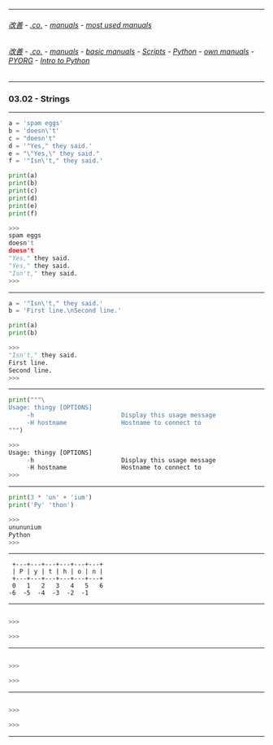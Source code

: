 
---

###### [改善](https://github.com/ttltrk/0C/blob/master/README.MD) - [.co.](https://github.com/ttltrk/PRG/blob/master/CODING.MD) - [manuals](https://github.com/ttltrk/PRG/blob/master/MAN.MD) - [most used manuals](https://github.com/ttltrk/PRG/blob/master/MUM.MD)

###### [改善](https://github.com/ttltrk/0C/blob/master/README.MD) - [.co.](https://github.com/ttltrk/PRG/blob/master/CODING.MD) - [manuals](https://github.com/ttltrk/PRG/blob/master/MAN.MD) - [basic manuals](https://github.com/ttltrk/PRG/blob/master/MANUALS.MD) - [Scripts](https://github.com/ttltrk/PRG/blob/master/PY/DOC/SC/SC.MD) - [Python](https://github.com/ttltrk/PRG/blob/master/PY/DOC/PY/PY.MD) - [own manuals](https://github.com/ttltrk/PRG/blob/master/PY/DOC/PY/MAN/MAN.MD) - [PYORG](https://github.com/ttltrk/PRG/blob/master/PY/DOC/PYORG/PYORG.MD) - [Intro to Python](https://github.com/ttltrk/PRG/blob/master/PY/DOC/PYORG/03/03.MD)

---

### 03.02 - Strings

---

```python
a = 'spam eggs'  
b = 'doesn\'t'  
c = "doesn't"
d = '"Yes," they said.'
e = "\"Yes,\" they said."
f = '"Isn\'t," they said.'

print(a)
print(b)
print(c)
print(d)
print(e)
print(f)

>>>
spam eggs
doesn't
doesn't
"Yes," they said.
"Yes," they said.
"Isn't," they said.
>>>
```

---

```python
a = '"Isn\'t," they said.' 
b = 'First line.\nSecond line.' 

print(a)
print(b)

>>>
"Isn't," they said.
First line.
Second line.
>>>
```

---

```python
print("""\
Usage: thingy [OPTIONS]
     -h                        Display this usage message
     -H hostname               Hostname to connect to
""")

>>>
Usage: thingy [OPTIONS]
     -h                        Display this usage message
     -H hostname               Hostname to connect to
>>>
```

---

```python
print(3 * 'un' + 'ium')
print('Py' 'thon')

>>>
unununium
Python
>>>
```

---

```
 +---+---+---+---+---+---+
 | P | y | t | h | o | n |
 +---+---+---+---+---+---+
 0   1   2   3   4   5   6
-6  -5  -4  -3  -2  -1
```

---

```python

>>>

>>>
```

---

```python

>>>

>>>
```

---

```python

>>>

>>>
```

---
